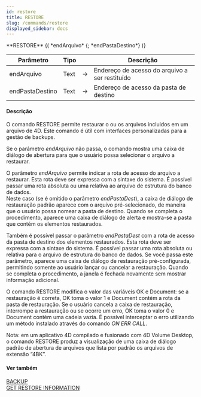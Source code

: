 ```yaml
---
id: restore
title: RESTORE
slug: /commands/restore
displayed_sidebar: docs
---
```


<!--REF #_command_.RESTORE.Syntax-->**RESTORE** {( *endArquivo* {; *endPastaDestino*} )}<!-- END REF-->
<!--REF #_command_.RESTORE.Params-->
| Parâmetro | Tipo |  | Descrição |
| --- | --- | --- | --- |
| endArquivo | Text | &#8594;  | Endereço de acesso do arquivo a ser restituído |
| endPastaDestino | Text | &#8594;  | Endereço de acesso da pasta de destino |

<!-- END REF-->

#### Descrição 

<!--REF #_command_.RESTORE.Summary-->O comando RESTORE permite restaurar o ou os arquivos incluidos em um arquivo de 4D.<!-- END REF--> Este comando é útil com interfaces personalizadas para a gestão de backups. 

Se o parâmetro *endArquivo* não passa, o comando mostra uma caixa de diálogo de abertura para que o usuário possa selecionar o arquivo a restaurar.

O parâmetro *endArquivo* permite indicar a rota de acesso do arquivo a restaurar. Esta rota deve ser expressa com a sintaxe do sistema. É possível passar uma rota absoluta ou uma relativa ao arquivo de estrutura do banco de dados.   
Neste caso (se é omitido o parâmetro *endPastaDest*), a caixa de diálogo de restauração padrão aparece com o arquivo pré-selecionado, de maneira que o usuário possa nomear a pasta de destino. Quando se completa o procedimento, aparece uma caixa de diálogo de alerta e mostra-se a pasta que contém os elementos restaurados. 

Também é possível passar o parâmetro *endPastaDest* com a rota de acesso da pasta de destino dos elementos restaurados. Esta rota deve ser expressa com a sintaxe do sistema. É possível passar uma rota absoluta ou relativa para o arquivo de estrutura do banco de dados. Se você passa este parâmetro, aparece uma caixa de diálogo de restauração pré-configurada, permitindo somente ao usuário lançar ou cancelar a restauração. Quando se completa o procedimento, a janela é fechada novamente sem mostrar informação adicional. 

O comando RESTORE modifica o valor das variáveis OK e Document: se a restauração é correta, OK toma o valor 1 e Document contém a rota da pasta de restauração. Se o usuário cancela a caixa de restauração, interrompe a restauração ou se ocorre um erro, OK toma o valor 0 e Document contém uma cadeia vazia. É possível interceptar o erro utilizando um método instalado através do comando *ON ERR CALL*.

Nota: em um aplicativo 4D compilado e fusionado com 4D Volume Desktop, o comando RESTORE produz a visualização de uma caixa de diálogo padrão de abertura de arquivos que lista por padrão os arquivos de extensão “4BK”.

#### Ver também 

[BACKUP](backup.md)  
[GET RESTORE INFORMATION](get-restore-information.md)  